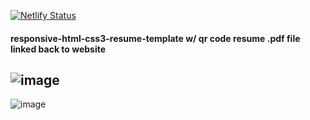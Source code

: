 [![Netlify Status](https://api.netlify.com/api/v1/badges/fb7580eb-2a51-415e-86d9-da30ce0fe83b/deploy-status)](https://app.netlify.com/sites/chase-singhofen-resume/deploys)

#### responsive-html-css3-resume-template w/ qr code resume .pdf file linked back to website
![image](https://user-images.githubusercontent.com/23155302/71645854-7fe60700-2cac-11ea-81f4-be6db973510d.png)
---
![image](https://user-images.githubusercontent.com/23155302/71645872-9e4c0280-2cac-11ea-83d4-4c4855db614a.png)
